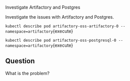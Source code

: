 Investigate Artifactory and Postgres

Investigate the issues with Artifactory and Postgres.

`kubectl describe pod artifactory-oss-artifactory-0 --namespace=artifactory`{execute}

`kubectl describe pod artifactory-oss-postgresql-0 --namespace=artifactory`{execute}

## Question

What is the problem?